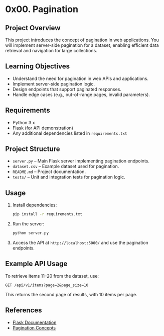 # 0x00. Pagination

## Project Overview
This project introduces the concept of pagination in web applications. You will implement server-side pagination for a dataset, enabling efficient data retrieval and navigation for large collections.

## Learning Objectives
- Understand the need for pagination in web APIs and applications.
- Implement server-side pagination logic.
- Design endpoints that support paginated responses.
- Handle edge cases (e.g., out-of-range pages, invalid parameters).

## Requirements
- Python 3.x
- Flask (for API demonstration)
- Any additional dependencies listed in `requirements.txt`

## Project Structure
- `server.py` – Main Flask server implementing pagination endpoints.
- `dataset.csv` – Example dataset used for pagination.
- `README.md` – Project documentation.
- `tests/` – Unit and integration tests for pagination logic.

## Usage
1. Install dependencies:
   ```zsh
   pip install -r requirements.txt
   ```
2. Run the server:
   ```zsh
   python server.py
   ```
3. Access the API at `http://localhost:5000/` and use the pagination endpoints.

## Example API Usage
To retrieve items 11–20 from the dataset, use:
```
GET /api/v1/items?page=2&page_size=10
```
This returns the second page of results, with 10 items per page.

## References
- [Flask Documentation](https://flask.palletsprojects.com/)
- [Pagination Concepts](https://en.wikipedia.org/wiki/Pagination)

